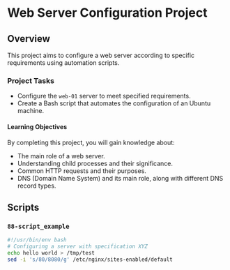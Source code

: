 # Web Server Configuration Project

## Overview

This project aims to configure a web server according to specific requirements using automation scripts.

### Project Tasks

- Configure the `web-01` server to meet specified requirements.
- Create a Bash script that automates the configuration of an Ubuntu machine.

#### Learning Objectives

By completing this project, you will gain knowledge about:

- The main role of a web server.
- Understanding child processes and their significance.
- Common HTTP requests and their purposes.
- DNS (Domain Name System) and its main role, along with different DNS record types.

## Scripts

### `88-script_example`

```bash
#!/usr/bin/env bash
# Configuring a server with specification XYZ
echo hello world > /tmp/test
sed -i 's/80/8080/g' /etc/nginx/sites-enabled/default
